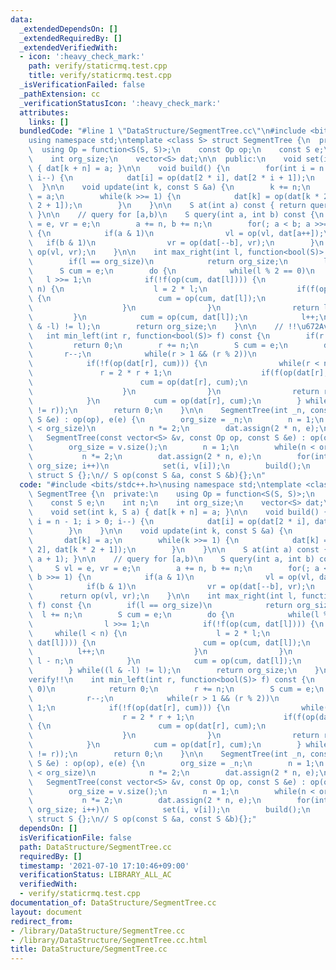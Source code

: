 ```yaml
---
data:
  _extendedDependsOn: []
  _extendedRequiredBy: []
  _extendedVerifiedWith:
  - icon: ':heavy_check_mark:'
    path: verify/staticrmq.test.cpp
    title: verify/staticrmq.test.cpp
  _isVerificationFailed: false
  _pathExtension: cc
  _verificationStatusIcon: ':heavy_check_mark:'
  attributes:
    links: []
  bundledCode: "#line 1 \"DataStructure/SegmentTree.cc\"\n#include <bits/stdc++.h>\n\
    using namespace std;\ntemplate <class S> struct SegmentTree {\n  private:\n  \
    \  using Op = function<S(S, S)>;\n    const Op op;\n    const S e;\n    int n;\n\
    \    int org_size;\n    vector<S> dat;\n\n  public:\n    void set(int k, S a)\
    \ { dat[k + n] = a; }\n\n    void build() {\n        for(int i = n - 1; i > 0;\
    \ i--) {\n            dat[i] = op(dat[2 * i], dat[2 * i + 1]);\n        }\n  \
    \  }\n\n    void update(int k, const S &a) {\n        k += n;\n        dat[k]\
    \ = a;\n        while(k >>= 1) {\n            dat[k] = op(dat[k * 2], dat[k *\
    \ 2 + 1]);\n        }\n    }\n\n    S at(int a) const { return query(a, a + 1);\
    \ }\n\n    // query for [a,b)\n    S query(int a, int b) const {\n        S vl\
    \ = e, vr = e;\n        a += n, b += n;\n        for(; a < b; a >>= 1, b >>= 1)\
    \ {\n            if(a & 1)\n                vl = op(vl, dat[a++]);\n         \
    \   if(b & 1)\n                vr = op(dat[--b], vr);\n        }\n        return\
    \ op(vl, vr);\n    }\n\n    int max_right(int l, function<bool(S)> f) const {\n\
    \        if(l == org_size)\n            return org_size;\n        l += n;\n  \
    \      S cum = e;\n        do {\n            while(l % 2 == 0)\n             \
    \   l >>= 1;\n            if(!f(op(cum, dat[l]))) {\n                while(l <\
    \ n) {\n                    l = 2 * l;\n                    if(f(op(cum, dat[l])))\
    \ {\n                        cum = op(cum, dat[l]);\n                        l++;\n\
    \                    }\n                }\n                return l - n;\n   \
    \         }\n            cum = op(cum, dat[l]);\n            l++;\n        } while((l\
    \ & -l) != l);\n        return org_size;\n    }\n\n    // !!\u672Averify!!\n \
    \   int min_left(int r, function<bool(S)> f) const {\n        if(r == 0)\n   \
    \         return 0;\n        r += n;\n        S cum = e;\n        do {\n     \
    \       r--;\n            while(r > 1 && (r % 2))\n                r >>= 1;\n\
    \            if(!f(op(dat[r], cum))) {\n                while(r < n) {\n     \
    \               r = 2 * r + 1;\n                    if(f(op(dat[r], cum))) {\n\
    \                        cum = op(dat[r], cum);\n                        r--;\n\
    \                    }\n                }\n                return r + 1 - n;\n\
    \            }\n            cum = op(dat[r], cum);\n        } while((r & (-r)\
    \ != r));\n        return 0;\n    }\n\n    SegmentTree(int _n, const Op op, const\
    \ S &e) : op(op), e(e) {\n        org_size = _n;\n        n = 1;\n        while(n\
    \ < org_size)\n            n *= 2;\n        dat.assign(2 * n, e);\n    }\n\n \
    \   SegmentTree(const vector<S> &v, const Op op, const S &e) : op(op), e(e) {\n\
    \        org_size = v.size();\n        n = 1;\n        while(n < org_size)\n \
    \           n *= 2;\n        dat.assign(2 * n, e);\n        for(int i = 0; i <\
    \ org_size; i++)\n            set(i, v[i]);\n        build();\n    }\n};\n\n//\
    \ struct S {};\n// S op(const S &a, const S &b){};\n"
  code: "#include <bits/stdc++.h>\nusing namespace std;\ntemplate <class S> struct\
    \ SegmentTree {\n  private:\n    using Op = function<S(S, S)>;\n    const Op op;\n\
    \    const S e;\n    int n;\n    int org_size;\n    vector<S> dat;\n\n  public:\n\
    \    void set(int k, S a) { dat[k + n] = a; }\n\n    void build() {\n        for(int\
    \ i = n - 1; i > 0; i--) {\n            dat[i] = op(dat[2 * i], dat[2 * i + 1]);\n\
    \        }\n    }\n\n    void update(int k, const S &a) {\n        k += n;\n \
    \       dat[k] = a;\n        while(k >>= 1) {\n            dat[k] = op(dat[k *\
    \ 2], dat[k * 2 + 1]);\n        }\n    }\n\n    S at(int a) const { return query(a,\
    \ a + 1); }\n\n    // query for [a,b)\n    S query(int a, int b) const {\n   \
    \     S vl = e, vr = e;\n        a += n, b += n;\n        for(; a < b; a >>= 1,\
    \ b >>= 1) {\n            if(a & 1)\n                vl = op(vl, dat[a++]);\n\
    \            if(b & 1)\n                vr = op(dat[--b], vr);\n        }\n  \
    \      return op(vl, vr);\n    }\n\n    int max_right(int l, function<bool(S)>\
    \ f) const {\n        if(l == org_size)\n            return org_size;\n      \
    \  l += n;\n        S cum = e;\n        do {\n            while(l % 2 == 0)\n\
    \                l >>= 1;\n            if(!f(op(cum, dat[l]))) {\n           \
    \     while(l < n) {\n                    l = 2 * l;\n                    if(f(op(cum,\
    \ dat[l]))) {\n                        cum = op(cum, dat[l]);\n              \
    \          l++;\n                    }\n                }\n                return\
    \ l - n;\n            }\n            cum = op(cum, dat[l]);\n            l++;\n\
    \        } while((l & -l) != l);\n        return org_size;\n    }\n\n    // !!\u672A\
    verify!!\n    int min_left(int r, function<bool(S)> f) const {\n        if(r ==\
    \ 0)\n            return 0;\n        r += n;\n        S cum = e;\n        do {\n\
    \            r--;\n            while(r > 1 && (r % 2))\n                r >>=\
    \ 1;\n            if(!f(op(dat[r], cum))) {\n                while(r < n) {\n\
    \                    r = 2 * r + 1;\n                    if(f(op(dat[r], cum)))\
    \ {\n                        cum = op(dat[r], cum);\n                        r--;\n\
    \                    }\n                }\n                return r + 1 - n;\n\
    \            }\n            cum = op(dat[r], cum);\n        } while((r & (-r)\
    \ != r));\n        return 0;\n    }\n\n    SegmentTree(int _n, const Op op, const\
    \ S &e) : op(op), e(e) {\n        org_size = _n;\n        n = 1;\n        while(n\
    \ < org_size)\n            n *= 2;\n        dat.assign(2 * n, e);\n    }\n\n \
    \   SegmentTree(const vector<S> &v, const Op op, const S &e) : op(op), e(e) {\n\
    \        org_size = v.size();\n        n = 1;\n        while(n < org_size)\n \
    \           n *= 2;\n        dat.assign(2 * n, e);\n        for(int i = 0; i <\
    \ org_size; i++)\n            set(i, v[i]);\n        build();\n    }\n};\n\n//\
    \ struct S {};\n// S op(const S &a, const S &b){};"
  dependsOn: []
  isVerificationFile: false
  path: DataStructure/SegmentTree.cc
  requiredBy: []
  timestamp: '2021-07-10 17:10:46+09:00'
  verificationStatus: LIBRARY_ALL_AC
  verifiedWith:
  - verify/staticrmq.test.cpp
documentation_of: DataStructure/SegmentTree.cc
layout: document
redirect_from:
- /library/DataStructure/SegmentTree.cc
- /library/DataStructure/SegmentTree.cc.html
title: DataStructure/SegmentTree.cc
---
```

